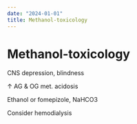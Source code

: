 ```yaml
---
date: "2024-01-01"
title: Methanol-toxicology
---
```


# Methanol-toxicology


CNS depression, blindness

↑ AG & OG met. acidosis

Ethanol or fomepizole, NaHCO3

Consider hemodialysis
